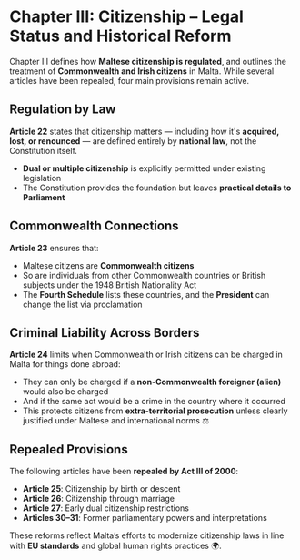 # Chapter III: Citizenship – Legal Status and Historical Reform

Chapter III defines how **Maltese citizenship is regulated**, and outlines the treatment of **Commonwealth and Irish citizens** in Malta. While several articles have been repealed, four main provisions remain active.

## Regulation by Law

**Article 22** states that citizenship matters — including how it's **acquired, lost, or renounced** — are defined entirely by **national law**, not the Constitution itself.

- **Dual or multiple citizenship** is explicitly permitted under existing legislation
- The Constitution provides the foundation but leaves **practical details to Parliament**

## Commonwealth Connections

**Article 23** ensures that:

- Maltese citizens are **Commonwealth citizens**
- So are individuals from other Commonwealth countries or British subjects under the 1948 British Nationality Act
- The **Fourth Schedule** lists these countries, and the **President** can change the list via proclamation

## Criminal Liability Across Borders

**Article 24** limits when Commonwealth or Irish citizens can be charged in Malta for things done abroad:

- They can only be charged if a **non-Commonwealth foreigner (alien)** would also be charged
- And if the same act would be a crime in the country where it occurred
- This protects citizens from **extra-territorial prosecution** unless clearly justified under Maltese and international norms ⚖️

## Repealed Provisions

The following articles have been **repealed by Act III of 2000**:

- **Article 25**: Citizenship by birth or descent
- **Article 26**: Citizenship through marriage
- **Article 27**: Early dual citizenship restrictions
- **Articles 30–31**: Former parliamentary powers and interpretations

These reforms reflect Malta’s efforts to modernize citizenship laws in line with **EU standards** and global human rights practices 🌍.
